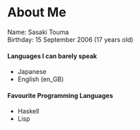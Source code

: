 # About Me
Name: Sasaki Touma<br>
Birthday: 15 September 2006 (17 years old)<br>

#### Languages I can barely speak
- Japanese
- English (en_GB)

#### Favourite Programming Languages
- Haskell
- Lisp
